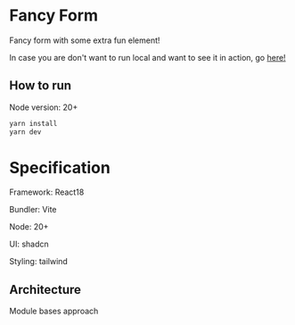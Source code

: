 # Fancy Form
Fancy form with some extra fun element!

In case you are don't want to run local and want to see it in action, go [here!](https://fancy-form.thereaction.io)

## How to run
Node version: 20+

```bash
yarn install
yarn dev
```

# Specification
Framework: React18 

Bundler: Vite

Node: 20+

UI: shadcn

Styling: tailwind

## Architecture

Module bases approach
